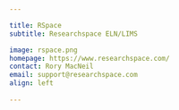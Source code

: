 ```yaml
---

title: RSpace
subtitle: Researchspace ELN/LIMS

image: rspace.png
homepage: https://www.researchspace.com/
contact: Rory MacNeil
email: support@researchspace.com
align: left
  
---
```


